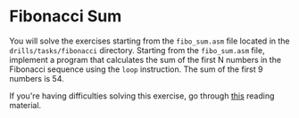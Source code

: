 # Fibonacci Sum

You will solve the exercises starting from the `fibo_sum.asm` file located in the `drills/tasks/fibonacci` directory.
Starting from the `fibo_sum.asm` file, implement a program that calculates the sum of the first N numbers in the Fibonacci sequence using the `loop` instruction.
The sum of the first 9 numbers is 54.

If you're having difficulties solving this exercise, go through [this](../../../reading/structures.md) reading material.
